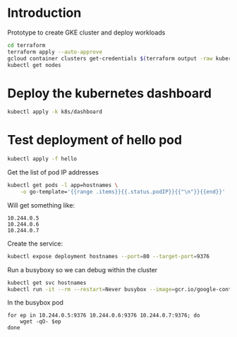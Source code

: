 # Introduction

Prototype to create GKE cluster and deploy workloads
```sh
cd terraform
terraform apply --auto-approve
gcloud container clusters get-credentials $(terraform output -raw kubernetes_cluster_name) --zone us-central1-a
kubectl get nodes
```

# Deploy the kubernetes dashboard
```sh
kubectl apply -k k8s/dashboard
```
 
# Test deployment of hello pod

```sh
kubectl apply -f hello
```

Get the list of pod IP addresses
```sh
kubectl get pods -l app=hostnames \
    -o go-template='{{range .items}}{{.status.podIP}}{{"\n"}}{{end}}'
```

Will get something like:

```
10.244.0.5
10.244.0.6
10.244.0.7
```

Create the service:

```sh
kubectl expose deployment hostnames --port=80 --target-port=9376
```
Run a busyboxy so we can debug within the cluster

```sh
kubectl get svc hostnames
kubectl run -it --rm --restart=Never busybox --image=gcr.io/google-containers/busybox sh
```

In the busybox pod

```
for ep in 10.244.0.5:9376 10.244.0.6:9376 10.244.0.7:9376; do
    wget -qO- $ep
done
```

